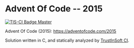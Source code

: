 # Advent Of Code -- 2015

[![TIS-CI Badge Master](https://ci.trust-in-soft.com/projects/Aaylor/adventofcode-2015.svg "Badge master")](https://ci.trust-in-soft.com/projects/Aaylor/adventofcode-2015/latest)

Advent Of Code (2015): https://adventofcode.com/2015

Solution written in C, and statically analyzed by [TrustInSoft CI](https://ci.trust-in-soft.com).
